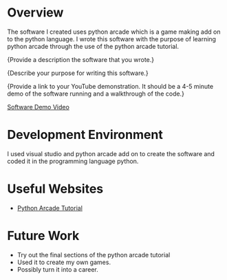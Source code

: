 # Overview

The software I created uses python arcade which is a game making add on to the python language. I wrote this software with the purpose of learning python arcade through the use of the python arcade tutorial.

{Provide a description the software that you wrote.}

{Describe your purpose for writing this software.}

{Provide a link to your YouTube demonstration.  It should be a 4-5 minute demo of the software running and a walkthrough of the code.}

[Software Demo Video](http://youtube.link.goes.here)

# Development Environment

I used visual studio and python arcade add on to create the software and coded it in the programming language python.

# Useful Websites

* [Python Arcade Tutorial](https://api.arcade.academy/en/latest/examples/platform_tutorial/index.html)

# Future Work

* Try out the final sections of the python arcade tutorial
* Used it to create my own games.
* Possibly turn it into a career.
